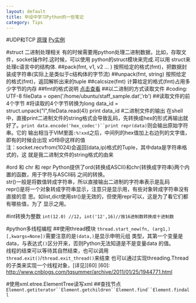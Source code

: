 ```yaml
---
layout: default
title: 毕设中学习Python的一些笔记
category: Tips
---
```

#UDP和TCP
[原理](http://hi.baidu.com/xmbihnvkgwbbfid/item/583e5da08ee81e14a9cfb7f7)
[Py实例](http://www.cnblogs.com/wdpp/archive/2010/10/27/2386873.html)

#struct 二进制处理相关
有的时候需要用python处理二进制数据，比如，存取文件，socket操作时.这时候，可以使用
python的struct模块来完成.可以用 struct来处理c语言中的结构体.
##pack(fmt, v1, v2 ... )
按照给定的格式(fmt)，把数据封装成字符串(实际上是类似于c结构体的字节流)
##unpack(fmt, string)
按照给定的格式(fmt)，返回解析出来的tuple
##calcsize(fmt)
计算给定的格式(fmt)占用多少字节的内存
##fmt的格式说明
[点击查看](http://www.cnblogs.com/gala/archive/2011/09/22/2184801.html)
##以二进制的方式读取文件
    #coding: UTF-8
    fileData = open('/home/ubuntu/staff_sample.dat','rb')
##读取文件的前4个字节   #将读取的4个字节转换为long
    data_id = struct.unpack("l",fileData.read(4))
    print data_id
#二进制文件的输出
在shell中，直接print二进制文件的string格式会导致乱码，先转换成hex的形式再输出就
好了。`print data.encode('hex_codec')``print repr(data)`则会输出原始字符串。它的
输出相当于VIM里面`:%!xxd`之后，中间列的hex值加上右边列的文字值，即有的时候会出现
x0fB@这样的值  
注：socket.recvfrom(1024)会返回(data,ip)格式的Tuple，其中data是字符串格式的，这
就是我二进制文件的string格式的由来

#ord 和 chr 和 repr
Python提供了ord{转换成ASCII}和chr{转换成字符串}两个内置的函数，用于字符与ASCII码
之间的转换。  
str()一般是将数值转成字符串，所以直接输出二进制的字符串表示是乱码  
repr()是将一个对象转成字符串显示，注意只是显示用，有些对象转成字符串没有直接的意
思。如list,dict使用str()是无效的，但使用repr可以，这是为了看它们都有哪些值，为了
显示之用。

#int转换为整数
`int(12.0) //12`，`int('12',16)//按16进制数转换成十进制数`

#python多线程编程
##使用thread模块
`thread.start_new(fn, (arg1,) [,kwargs=None])`需要注意的是`(data,)`是显示申明元组
类型，其第一个变量是data，与表达式`()`区分开来，否则Python无法知道是不是变量data
的值。  
线程的结束可以等待其自然结束，也可以调用`thread.exit()`/`thread.exit_thread()`来结束
也可以通过实现threading.Thread的子类来实现一个线程对象，[详见][60]
[60]: http://www.cnblogs.com/tqsummer/archive/2011/01/25/1944771.html

#使用xml.etree.ElementTree读写xml
##查找节点
`Element.getiterator``Element.getchildren``Element.find``Element.findall`
